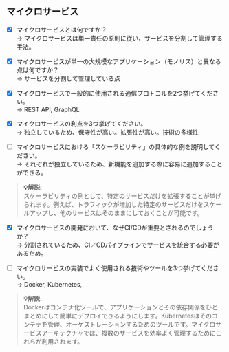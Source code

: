 ## マイクロサービス
- [x] マイクロサービスとは何ですか？  
→  マイクロサービスは単一責任の原則に従い、サービスを分割して管理する手法。

- [x] マイクロサービスが単一の大規模なアプリケーション（モノリス）と異なる点は何ですか？  
→  サービスを分割して管理している点

- [x] マイクロサービスで一般的に使用される通信プロトコルを2つ挙げてください。  
→  REST API, GraphQL

- [x] マイクロサービスの利点を3つ挙げてください。  
→  独立しているため、保守性が高い。拡張性が高い。技術の多様性

- [ ] マイクロサービスにおける「スケーラビリティ」の具体的な例を説明してください。  
→  それぞれが独立しているため、新機能を追加する際に容易に追加することができる。  
> **💡解説:**  
> スケーラビリティの例として、特定のサービスだけを拡張することが挙げられます。例えば、トラフィックが増加した特定のサービスだけをスケールアップし、他のサービスはそのままにしておくことが可能です。

- [x] マイクロサービスの開発において、なぜCI/CDが重要とされるのでしょうか？  
→  分割されているため、CI／CDパイプラインでサービスを統合する必要があるため。

- [ ] マイクロサービスの実装でよく使用される技術やツールを3つ挙げてください。  
→  Docker, Kubernetes,  
> **💡解説:**  
> Dockerはコンテナ化ツールで、アプリケーションとその依存関係をひとまとめにして簡単にデプロイできるようにします。Kubernetesはそのコンテナを管理、オーケストレーションするためのツールです。マイクロサービスアーキテクチャでは、複数のサービスを効率よく管理するためにこれらが利用されます。

